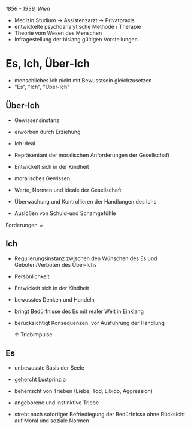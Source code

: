 _1856 - 1939, Wien_

- Medizin Studium -> Assistenzarzt -> Privatpraxis
- entwickelte psychoanalytische Methode / Therapie
- Theorie vom Wesen des Menschen
- Infragestellung der bislang gültigen Vorstellungen

# Es, Ich, Über-Ich

- menschliches Ich nicht mit Bewusstsein gleichzusetzen
- "Es", "Ich", "Über-Ich"

## Über-Ich
- Gewissensinstanz
- erworben durch Erziehung
- Ich-deal
- Repräsentant der moralischen Anforderungen der Gesellschaft

- Entwickelt sich in der Kindheit
- moralisches Gewissen
- Werte, Normen und Ideale der Gesellschaft
- Überwachung und Kontrollieren der Handlungen des Ichs
- Auslößen von Schuld-und Schamgefühle

Forderungen
		↓

## Ich
- Regulierungsinstanz zwischen den Wünschen des Es und Geboten/Verboten des Über-Ichs
- Persönlichkeit

- Entwickelt sich in der Kindheit
- bewusstes Denken und Handeln
- bringt Bedürfnisse des Es mit realer Welt in Einklang
- berücksichtigt Konsequenzen. vor Ausführung der Handlung

	 ↑
Triebimpulse

## Es
- unbewusste Basis der Seele
- gehorcht Lustprinzip
- beherrscht von Trieben (Liebe, Tod, Libido, Aggression)

- angeborene und instinktive Triebe
- strebt nach sofortiger Befriediegung der Bedürfnisse ohne Rücksicht auf Moral und soziale Normen
